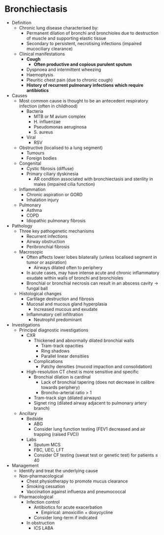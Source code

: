 # Bronchiectasis

- Definition
    - Chronic lung disease characterised by:
        - Permanent dilation of bronchi and bronchioles due to destruction of muscle and supporting elastic tissue
        - Secondary to persistent, necrotising infections (impaired mucociliary clearance)
    - Clinical manifestations
        - **Cough**
            - **Often productive and copious purulent sputum**
        - Dyspnoea and intermittent wheezing
        - Haemoptysis
        - Pleuritic chest pain (due to chronic cough)
        - **History of recurrent pulmonary infections which require antibiotics**
- Causes
    - Most common cause is thought to be an antecedent respiratory infection (often in childhood)
        - Bacteria
            - MTB or M avium complex
            - H. influenzae
            - Pseudomonas aeruginosa
            - S. aureus
        - Viral
            - RSV
    - Obstructive (localised to a lung segment)
        - Tumours
        - Foreign bodies
    - Congenital
        - Cystic fibrosis (diffuse)
        - Primary ciliary dyskinesia
            - AR condition associated with bronchiectasis and sterility in males (impaired cilia function)
    - Inflammation
        - Chronic aspiration or GORD
        - Inhalation injury
    - Pulmonary
        - Asthma
        - COPD
        - Idiopathic pulmonary fibrosis
- Pathology
    - Three key pathogenetic mechanisms
        - Recurrent infections
        - Airway obstruction
        - Peribronchial fibrosis
    - Macrosopic
        - Often affects lower lobes bilaterally (unless localised segment in tumor or aspiration)
            - Airways dilated often to periphery
        - In acute cases, may have intense acute and chronic inflammatory exudate within walls of bronchi and bronchioles
        - Bronchial or bronchial necrosis can result in an abscess cavity → fungal ball
    - Histological changes
        - Cartilage destruction and fibrosis
        - Mucosal and mucous gland hyperplasia
            - Increased mucous and exudate
        - Inflammatory cell infiltration
            - Neutrophil predominant
- Investigations
    - Principal diagnostic investigations
        - CXR
            - Thickened and abnormally dilated bronchial walls
                - Tram-track opacities
                - Ring shadows
                - Parallel linear densitiies
            - Complications
                - Patchy densities (mucoid impaction and consolidation)
        - High-resolution CT chest is more sensitive and specific
            - Bronchial dilation is cardinal
                - Lack of bronchial tapering (does not decrease in calibre towards periphery)
                - Broncho-arterial ratio > 1
            - Tram-track sign (dilated airways)
            - Signet ring (dilated airway adjacent to pulmonary artery branch)
    - Ancillary
        - Bedside
            - ABG
            - Consider lung function testing (FEV1 decreased and air trapping (raised FVC))
        - Labs
            - Sputum MCS
            - FBC, UEC, LFT
            - Consider CF testing (sweat test or genetic test) for patients ≤ 40
- Management
    - Identify and treat the underlying cause
    - Non-pharmacological
        - Chest physiotherapy to promote mucus clearance
        - Smoking cessation
        - Vaccination against influenza and pneumococcal
    - Pharmacological
        - Infection control
            - Antibiotics for acute exacerbation
                - Empirical: amoxicillin + doxycycline
            - Consider long-term if indicated
        - In obstruction
            - ICS LABA